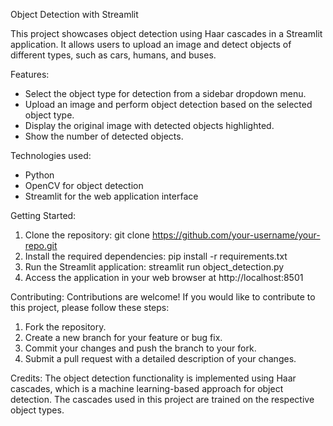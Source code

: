 Object Detection with Streamlit

This project showcases object detection using Haar cascades in a Streamlit application. It allows users to upload an image and detect objects of different types, such as cars, humans, and buses.

Features:
- Select the object type for detection from a sidebar dropdown menu.
- Upload an image and perform object detection based on the selected object type.
- Display the original image with detected objects highlighted.
- Show the number of detected objects.

Technologies used:
- Python
- OpenCV for object detection
- Streamlit for the web application interface

Getting Started:
1. Clone the repository: git clone https://github.com/your-username/your-repo.git
2. Install the required dependencies: pip install -r requirements.txt
3. Run the Streamlit application: streamlit run object_detection.py
4. Access the application in your web browser at http://localhost:8501

Contributing:
Contributions are welcome! If you would like to contribute to this project, please follow these steps:
1. Fork the repository.
2. Create a new branch for your feature or bug fix.
3. Commit your changes and push the branch to your fork.
4. Submit a pull request with a detailed description of your changes.

Credits:
The object detection functionality is implemented using Haar cascades, which is a machine learning-based approach for object detection. The cascades used in this project are trained on the respective object types.

